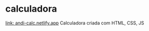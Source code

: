# calculadora
[link: andi-calc.netlify.app](https://andi-calc.netlify.app/)
Calculadora criada com HTML, CSS, JS
